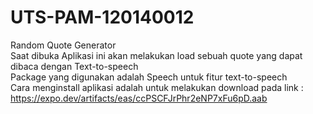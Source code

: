 # UTS-PAM-120140012
Random Quote Generator
<br />
Saat dibuka Aplikasi ini akan melakukan load sebuah quote yang dapat dibaca dengan Text-to-speech
<br />
Package yang digunakan adalah Speech untuk fitur text-to-speech
<br />
Cara menginstall aplikasi adalah untuk melakukan download pada link : https://expo.dev/artifacts/eas/ccPSCFJrPhr2eNP7xFu6pD.aab
